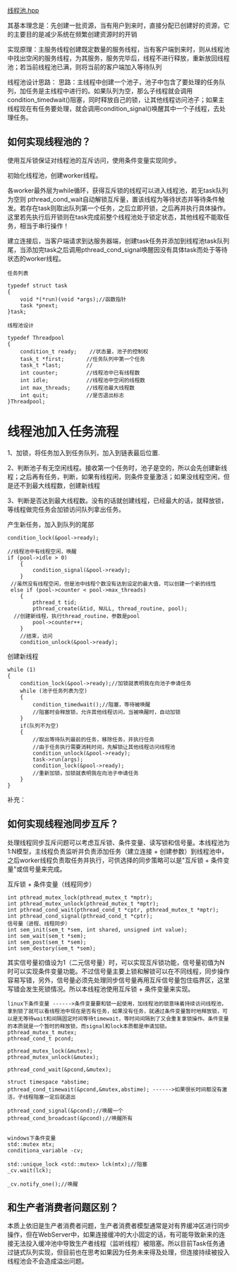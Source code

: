 [线程池.hpp](https://github.com/Planck-a/Tcpserve/blob/master/code/pThreadpool.hpp)

其基本理念是：先创建一批资源，当有用户到来时，直接分配已创建好的资源，它的主要目的是减少系统在频繁创建资源时的开销

实现原理：主服务线程创建既定数量的服务线程，当有客户端到来时，则从线程池中找出空闲的服务线程，为其服务，服务完毕后，线程不进行释放，重新放回线程池；若当前线程池已满，则将当前的客户端加入等待队列

线程池设计思路：
思路：主线程中创建一个池子，池子中包含了要处理的任务队列，加任务是主线程中进行的。如果队列为空，那么子线程就会调用condition_timedwait()阻塞，同时释放自己的锁，让其他线程访问池子；如果主线程现在有任务要处理，就会调用condition_signal()唤醒其中一个子线程，去处理任务。

如何实现线程池的？
---
使用互斥锁保证对线程池的互斥访问，使用条件变量实现同步。

初始化线程池，创建worker线程。

各worker最外层为while循环，获得互斥锁的线程可以进入线程池，若无task队列为空则 pthread_cond_wait自动解锁互斥量，置该线程为等待状态并等待条件触发。若存在task则取出队列第一个任务，之后立即开锁，之后再并执行具体操作。这里若先执行后开锁则在task完成前整个线程池处于锁定状态，其他线程不能取任务，相当于串行操作！

建立连接后，当客户端请求到达服务器端，创建task任务并添加到线程池task队列尾，当添加完task之后调用pthread_cond_signal唤醒因没有具体task而处于等待状态的worker线程。

`任务列表`
```
typedef struct task
{
    void *(*run)(void *args);//函数指针
    task *pnext;
}task;
```

`线程池设计`
```
typedef Threadpool
{
    condition_t ready;    //状态量，池子的控制权
	task_t *first;       //任务队列中第一个任务
	task_t *last;        //
	int counter;         //线程池中已有线程数
	int idle;            //线程池中空闲的线程数
	int max_threads;     //线程池最大线程数
	int quit;            //是否退出标志
}Threadpool;
```
# 线程池加入任务流程

 1、加锁，将任务加入到任务队列，加入到链表最后位置.
 
 2、判断池子有无空闲线程。接收第一个任务时，池子是空的，所以会先创建新线程；之后再有任务，判断，如果有线程闲，则条件变量激活；如果没线程空闲，但是还不到最大线程数，创建新线程
 
 3、判断是否达到最大线程数。没有的话就创建线程，已经最大的话，就释放锁，等线程做完任务会加锁访问队列拿出任务。
 
产生新任务，加入到队列的尾部
```
condition_lock(&pool->ready);

//线程池中有线程空闲，唤醒
if (pool->idle > 0)
	{
		condition_signal(&pool->ready);
	}
 //虽然没有线程空闲，但是池中线程个数没有达到设定的最大值，可以创建一个新的线性
 else if (pool->counter < pool->max_threads)
	{
		pthread_t tid;
		pthread_create(&tid, NULL, thread_routine, pool);
  //创建新线程，执行thread_routine，参数是pool
		pool->counter++;
	}
	//结束，访问
	condition_unlock(&pool->ready);
```

创建新线程
```
while (1)
{
    condition_lock(&pool->ready);//加锁就表明我在向池子申请任务
    while (池子任务列表为空)
    {
        condition_timedwait();//阻塞，等待被唤醒
        //阻塞时会释放锁，允许其他线程访问，当被唤醒时，自动加锁
    }
    if(队列不为空)
    {
        //取出等待队列最前的任务，移除任务，并执行任务
        //由于任务执行需要消耗时间，先解锁让其他线程访问线程池
        condition_unlock(&pool->ready);
        task->run(args);
        condition_lock(&pool->ready);
        //重新加锁，加锁就表明我在向池子申请任务
    }
}
```

补充：


如何实现线程池同步互斥？
---
处理线程同步互斥问题可以考虑互斥锁、条件变量、读写锁和信号量。本线程池为1:N模型，主线程负责监听并负责添加任务（建立连接 + 创建参数）到线程池中，之后worker线程负责取任务并执行，可供选择的同步策略可以是"互斥锁 + 条件变量"或信号量来完成。

互斥锁 + 条件变量（线程同步）
```
int pthread_mutex_lock(pthread_mutex_t *mptr);
int pthread_mutex_unlock(pthread_mutex_t *mptr);
int pthread_cond_wait(pthread_cond_t *cptr, pthread_mutex_t *mptr);
int pthread_cond_signal(pthread_cond_t *cptr);
信号量（进程、线程同步）
int sem_init(sem_t *sem, int shared, unsigned int value);
int sem_wait(sem_t *sem);
int sem_post(sem_t *sem);
int sem_destory(sem_t *sem);
```
其实信号量初值设为1（二元信号量）时，可以实现互斥锁功能，信号量初值为N时可以实现条件变量功能。不过信号量主要上锁和解锁可以在不同线程，同步操作容易写错，另外，信号量必须先处理同步信号量再用互斥信号量包住临界区，这里写错会发生死锁情况。所以本线程池使用互斥锁 + 条件变量来实现。

```
linux下条件变量 ------>条件变量要和锁一起使用，加线程池的锁意味着持续访问线程池，拿到锁了就可以看线程池中现在是否有任务，如果没有任务，就通过条件变量暂时地释放锁，可以是无等待wait和间隔固定时间等待timewait，等时间间隔到了又会重复拿锁操作。条件变量的本质就是一个暂时的释放锁，而signal和lock本质都是申请加锁。
pthread_mutex_t mutex;
pthread_cond_t pcond;

pthread_mutex_lock(&mutex);
pthread_mutex_unlock(&mutex);

pthread_cond_wait(&pcond,&mutex);

struct timespace *abstime;
pthread_cond_timewait(&pcond,&mutex,abstime); ------>如果很长时间都没有激活，子线程阻塞一定后就退出

pthread_cond_signal(&pcond);//唤醒一个
pthread_cond_broadcast(&pcond);//唤醒所有


windows下条件变量
std::mutex mtx;
conditiona_variable -cv;

std::unique_lock <std::mutex> lck(mtx);//阻塞
_cv.wait(lck);

_cv.notify_one();//唤醒

```

和生产者消费者问题区别？
---
本质上依旧是生产者消费者问题，生产者消费者模型通常是对有界缓冲区进行同步操作，但在WebServer中，如果连接缓冲的大小固定的话，有可能导致新来的连接无法投入缓冲池中导致生产者线程（监听线程）被阻塞。所以目前Task任务通过链式队列实现，但目前也在思考如果因为任务未来得及处理，但连接持续被投入线程池会不会造成溢出问题。
